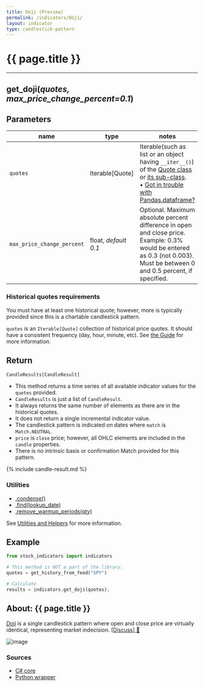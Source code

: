 ```yaml
---
title: Doji (Preview)
permalink: /indicators/Doji/
layout: indicator
type: candlestick-pattern
---
```


# {{ page.title }}
<hr>

## **get_doji**(*quotes, max_price_change_percent=0.1*)
    
## Parameters

| name | type | notes
| -- |-- |--
| `quotes` | Iterable[Quote] | Iterable(such as list or an object having `__iter__()`) of the [Quote class]({{site.baseurl}}/guide/#historical-quotes) or [its sub-class]({{site.baseurl}}/guide/#using-custom-quote-classes). <br><span class='qna-dataframe'> • [Got in trouble with Pandas.dataframe?]({{site.baseurl}}/guide/#using-pandasdataframe) </span>
| `max_price_change_percent` | float, *default 0.1* | Optional.  Maximum absolute percent difference in open and close price.  Example: 0.3% would be entered as 0.3 (not 0.003).  Must be between 0 and 0.5 percent, if specified.

### Historical quotes requirements

You must have at least one historical quote; however, more is typically provided since this is a chartable candlestick pattern.

`quotes` is an `Iterable[Quote]` collection of historical price quotes.  It should have a consistent frequency (day, hour, minute, etc).  See [the Guide]({{site.baseurl}}/guide/#historical-quotes) for more information.

## Return

```python
CandleResults[CandleResult]
```

- This method returns a time series of all available indicator values for the `quotes` provided.
- `CandleResults` is just a list of `CandleResult`.
- It always returns the same number of elements as there are in the historical quotes.
- It does not return a single incremental indicator value.
- The candlestick pattern is indicated on dates where `match` is `Match.NEUTRAL`.
- `price` is `close` price; however, all OHLC elements are included in the `candle` properties.
- There is no intrinsic basis or confirmation Match provided for this pattern.

{% include candle-result.md %}

### Utilities

- [.condense()]({{site.baseurl}}/utilities#condense)
- [.find(lookup_date)]({{site.baseurl}}/utilities#find-indicator-result-by-date)
- [.remove_warmup_periods(qty)]({{site.baseurl}}/utilities#remove-warmup-periods)

See [Utilities and Helpers]({{site.baseurl}}/utilities#utilities-for-indicator-results) for more information.

## Example

```python
from stock_indicators import indicators

# This method is NOT a part of the library.
quotes = get_history_from_feed("SPY")

# Calculate
results = indicators.get_doji(quotes);
```

## About: {{ page.title }}

[Doji](https://en.wikipedia.org/wiki/Doji) is a single candlestick pattern where open and close price are virtually identical, representing market indecision.
[[Discuss] :speech_balloon:]({{site.github.base_repository_url}}/discussions/734 "Community discussion about this indicator")

![image]({{site.charturl}}/Doji.png)

### Sources

- [C# core]({{site.base_sourceurl}}/a-d/Doji/Doji.cs)
- [Python wrapper]({{site.sourceurl}}/doji.py)
